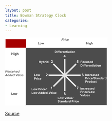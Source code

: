 ```yaml
---
layout: post
title: Bowman Strategy Clock
categories:
- Learning
---
```


![](/img/bowmans_strategy.png "bowmans_strategy")

[Source](http://www.zanthus.com/databank/strategy/images/bowmans_strategy.png)
